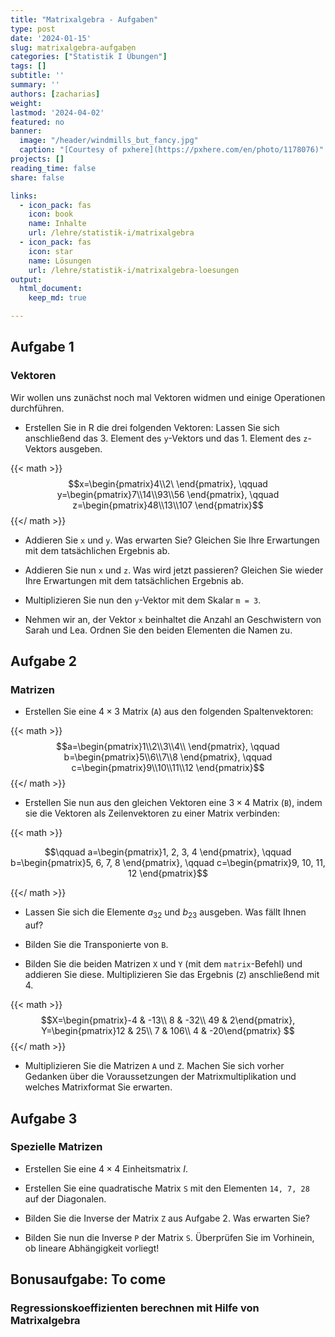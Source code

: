 ```yaml
---
title: "Matrixalgebra - Aufgaben" 
type: post
date: '2024-01-15' 
slug: matrixalgebra-aufgaben
categories: ["Statistik I Übungen"] 
tags: [] 
subtitle: ''
summary: '' 
authors: [zacharias]
weight:
lastmod: '2024-04-02'
featured: no
banner:
  image: "/header/windmills_but_fancy.jpg"
  caption: "[Courtesy of pxhere](https://pxhere.com/en/photo/1178076)"
projects: []
reading_time: false
share: false

links:
  - icon_pack: fas
    icon: book
    name: Inhalte
    url: /lehre/statistik-i/matrixalgebra
  - icon_pack: fas
    icon: star
    name: Lösungen
    url: /lehre/statistik-i/matrixalgebra-loesungen
output:
  html_document:
    keep_md: true

---
```




## Aufgabe 1
### Vektoren
Wir wollen uns zunächst noch mal Vektoren widmen und einige Operationen durchführen.

* Erstellen Sie in R die drei folgenden Vektoren:
Lassen Sie sich anschließend das 3. Element des `y`-Vektors und das 1. Element des `z`-Vektors ausgeben.

{{< math >}}
$$x=\begin{pmatrix}4\\2\ \end{pmatrix}, \qquad y=\begin{pmatrix}7\\14\\93\\56 \end{pmatrix}, \qquad z=\begin{pmatrix}48\\13\\107 \end{pmatrix}$$
{{</ math >}}

* Addieren Sie `x` und `y`. Was erwarten Sie? Gleichen Sie Ihre Erwartungen mit dem tatsächlichen Ergebnis ab.

* Addieren Sie nun `x` und `z`. Was wird jetzt passieren? Gleichen Sie wieder Ihre Erwartungen mit dem tatsächlichen Ergebnis ab.

* Multiplizieren Sie nun den `y`-Vektor mit dem Skalar `m = 3`.

* Nehmen wir an, der Vektor `x` beinhaltet die Anzahl an Geschwistern von Sarah und Lea. 
Ordnen Sie den beiden Elementen die Namen zu.


## Aufgabe 2
### Matrizen


* Erstellen Sie eine $4 \times 3$ Matrix (`A`) aus den folgenden Spaltenvektoren:

{{< math >}}
$$a=\begin{pmatrix}1\\2\\3\\4\\ \end{pmatrix}, \qquad b=\begin{pmatrix}5\\6\\7\\8 \end{pmatrix}, \qquad c=\begin{pmatrix}9\\10\\11\\12 \end{pmatrix}$$
{{</ math >}}

* Erstellen Sie nun aus den gleichen Vektoren eine $3 \times 4$  Matrix (`B`), indem sie die Vektoren als Zeilenvektoren zu einer Matrix verbinden:

{{< math >}}

$$\qquad a=\begin{pmatrix}1, 2, 3, 4 \end{pmatrix},   \qquad b=\begin{pmatrix}5, 6, 7, 8 \end{pmatrix}, \qquad c=\begin{pmatrix}9, 10, 11, 12 \end{pmatrix}$$

{{</ math >}}

* Lassen Sie sich die Elemente $a_{32}$ und $b_{23}$ ausgeben. Was fällt Ihnen auf?

* Bilden Sie die Transponierte von `B`.

* Bilden Sie die beiden Matrizen `X` und `Y` (mit dem `matrix`-Befehl) und addieren Sie diese. Multiplizieren Sie das Ergebnis (`Z`) anschließend mit 4. 

{{< math >}}
$$X=\begin{pmatrix}-4 & -13\\ 8 & -32\\ 49 & 2\end{pmatrix}, Y=\begin{pmatrix}12 & 25\\ 7 & 106\\ 4 & -20\end{pmatrix} $$
{{</ math >}}

* Multiplizieren Sie die Matrizen `A` und `Z`. Machen Sie sich vorher Gedanken über die Voraussetzungen der Matrixmultiplikation und welches Matrixformat Sie erwarten. 

## Aufgabe 3
### Spezielle Matrizen

* Erstellen Sie eine $4 \times 4$ Einheitsmatrix $I$.

* Erstellen Sie eine quadratische Matrix `S` mit den Elementen `14, 7, 28` auf der Diagonalen.

* Bilden Sie die Inverse der Matrix `Z` aus Aufgabe 2. Was erwarten Sie?

* Bilden Sie nun die Inverse `P` der Matrix `S`. Überprüfen Sie im Vorhinein, ob lineare Abhängigkeit vorliegt!

## Bonusaufgabe: To come
### Regressionskoeffizienten berechnen mit Hilfe von Matrixalgebra
